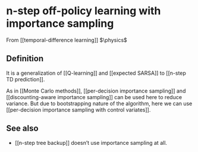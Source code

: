 # n-step off-policy learning with importance sampling
From [[temporal-difference learning]]
$\physics$
## Definition
It is a generalization of [[Q-learning]] and [[expected SARSA]] to [[n-step TD prediction]].

As in [[Monte Carlo methods]], [[per-decision importance sampling]] and [[discounting-aware importance sampling]] can be used here to reduce variance. But due to bootstrapping nature of the algorithm, here we can use [[per-decision importance sampling with control variates]].

## See also
- [[n-step tree backup]] doesn’t use importance sampling at all.
